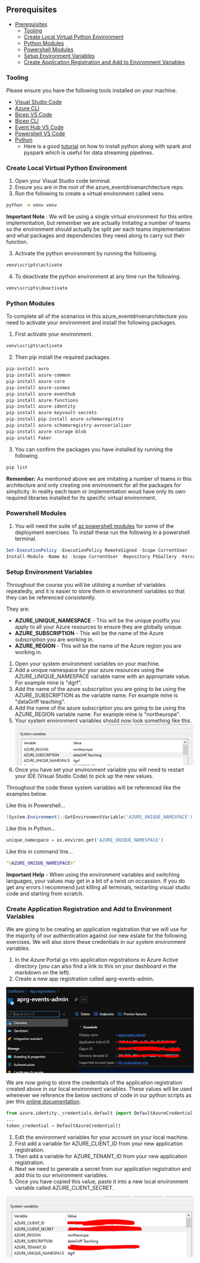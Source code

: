 ## Prerequisites

- [Prerequisites](#prerequisites)
  - [Tooling](#tooling)
  - [Create Local Virtual Python Environment](#create-local-virtual-python-environment)
  - [Python Modules](#python-modules)
  - [Powershell Modules](#powershell-modules)
  - [Setup Environment Variables](#setup-environment-variables)
  - [Create Application Registration and Add to Environment Variables](#create-application-registration-and-add-to-environment-variables)

### Tooling

Please ensure you have the following tools installed on your machine.

- [Visual Studio Code](https://code.visualstudio.com/)
- [Azure CLI](https://docs.microsoft.com/en-us/cli/azure/install-azure-cli-windows?tabs=azure-cli)
- [Bicep VS Code](https://marketplace.visualstudio.com/items?itemName=ms-azuretools.vscode-bicep)
- [Bicep CLI](https://docs.microsoft.com/en-us/azure/azure-resource-manager/bicep/install#windows)
- [Event Hub VS Code](https://marketplace.visualstudio.com/items?itemName=Summer.azure-event-hub-explorer)
- [Powershell VS Code](https://marketplace.visualstudio.com/items?itemName=ms-vscode.PowerShell)
- [Python](https://www.python.org/downloads/)
  - Here is a good [tutorial](https://www.youtube.com/watch?v=QYTPpqPYaw0&t=14s) on how to install python along with spark and pyspark which is useful for data streaming pipelines.

### Create Local Virtual Python Environment

1. Open your Visual Studio code terminal.
2. Ensure you are in the root of the azure_eventdrivenarchitecture repo.
3. Run the following to create a virtual environment called venv.

```cmd
python -m venv venv
```

**Important Note** : We will be using a single virtual environment for this entire implementation, but remember we are actually imitating a number of teams so the environment should actually be split per each teams implementation and what packages and dependencies they need along to carry out their function.

3. Activate the python environment by running the following.

```cmd
venv\scripts\activate
```

4. To deactivate the python environment at any time run the following.

```cmd
venv\scripts\deactivate
```

### Python Modules

To complete all of the scenarios in this azure_eventdrivenarchitecture you need to activate your environment and install the following packages.

1. First activate your environment.

```py
venv\scripts\activate
```

2. Then pip install the required packages.

```py
pip-install avro                       
pip-install azure-common            
pip-install azure-core           
pip-install azure-cosmos             
pip-install azure-eventhub        
pip-install azure-functions         
pip-install azure-identity            
pip-install azure-keyvault-secrets  
pip-install pip-install azure-schemaregistry         
pip-install azure-schemaregistry-avroserializer
pip-install azure-storage-blob
pip-install Faker
```

3. You can confirm the packages you have installed by running the following.

```cmd  
pip list
```

**Remember:** As mentioned above we are imitating a number of teams in this architecture and only creating one environment for all the packages for simplicity. In reality each team or implementation woud have only its own required libraries installed for its specific virtual environment.

### Powershell Modules

1. You will need the suite of [az powershell modules](https://docs.microsoft.com/en-us/powershell/azure/install-az-ps?view=azps-7.1.0) for some of the deployment exercises. To install these run the following in a powershell terminal.

```ps1
Set-ExecutionPolicy -ExecutionPolicy RemoteSigned -Scope CurrentUser
Install-Module -Name Az -Scope CurrentUser -Repository PSGallery -Force
```

### Setup Environment Variables

Throughout the course you will be utilising a number of variables repeatedly, and it is easier to store them in environment variables so that they can be referenced consistently.

They are:

- **AZURE_UNIQUE_NAMESPACE** - This will be the unique postfix you apply to all your Azure resources to ensure they are globally unique.
- **AZURE_SUBSCRIPTION** - This will be the name of the Azure subscription you are working in.
- **AZURE_REGION** - This will be the name of the Azure region you are working in.

1. Open your system environment variables on your machine.
2. Add a unique namespace for your azure resources using the AZURE_UNIQUE_NAMESPACE variable name with an appropriate value. For example mine is "dgrf".
3. Add the name of the azure subscription you are going to be using the AZURE_SUBSCRIPTION as the variable name. For example mine is "dataGriff teaching".
4. Add the name of the azure subscription you are going to be using the AZURE_REGION variable name. For example mine is "northeurope".
5. Your system environment variables should now look something like this.
![Environment Variables](/Images/EnvironmentVariables.PNG)
6. Once you have set your environment variable you will need to restart your IDE (Visual Studio Code) to pick up the new values.

Throughout the code these system variables will be referenced like the examples below.

Like this in Powershell...

```ps1
[System.Environment]::GetEnvironmentVariable('AZURE_UNIQUE_NAMESPACE')
```

Like this in Python...

```py
unique_namespace = os.environ.get('AZURE_UNIQUE_NAMESPACE')
```

Like this in command line...

```cmd
"%AZURE_UNIQUE_NAMESPACE%"
```

**Important Help** - When using the environment variables and switching languages, your values may get in a bit of a twist on occassion. If you do get any errors I recommend just killing all terminals, restarting visual studio code and starting from scratch.

### Create Application Registration and Add to Environment Variables

We are going to be creating an application registration that we will use for the majority of our authentication against our new estate for the following exercises. We will also store these credentials in our system environment variables.

1. In the Azure Portal go into application registrations in Azure Active directory (you can also find a link to this on your dashboard in the markdown on the left).
2. Create a new app registration called aprg-events-admin.

![App Reg](/Images/AppReg.PNG)

We are now going to store the credentials of the application registration created above in our local environment variables. These values will be used whenever we reference the below sections of code in our python scripts as per this [online documentation](https://docs.microsoft.com/en-us/python/api/overview/azure/identity-readme?view=azure-python#environment-variables).

```py
from azure.identity._credentials.default import DefaultAzureCredential
...
token_credential = DefaultAzureCredential()
```

1. Edit the environment variables for your account on your local machine.
2. First add a variable for AZURE_CLIENT_ID from your new application registration.
3. Then add a variable for AZURE_TENANT_ID from your new application registration.
4. Next we need to generate a secret from our application registration and add this to our environment variables.
5. Once you have copied this value, paste it into a new local environment variable called AZURE_CLIENT_SECRET.

![Environment Variables App Reg](/Images/EnvironmentVariablesAppReg.PNG)

